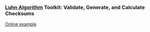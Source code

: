 ### [Luhn Algorithm](https://en.wikipedia.org/wiki/Luhn_algorithm) Toolkit: Validate, Generate, and Calculate Checksums

[Online example](https://stackblitz.com/edit/vitejs-vite-pqdpuw)
